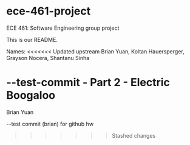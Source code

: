 # ece-461-project
ECE 461: Software Engineering group project

This is our README.

Names:
<<<<<<< Updated upstream
Brian Yuan,
Koltan Hauersperger, 
Grayson Nocera,
Shantanu Sinha

--test-commit - Part 2 - Electric Boogaloo
=======
Brian Yuan

--test commit (brian) for github hw
>>>>>>> Stashed changes

